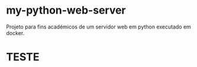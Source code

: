 # my-python-web-server
Projeto para fins académicos de um servidor web em python executado em docker.
# TESTE 

